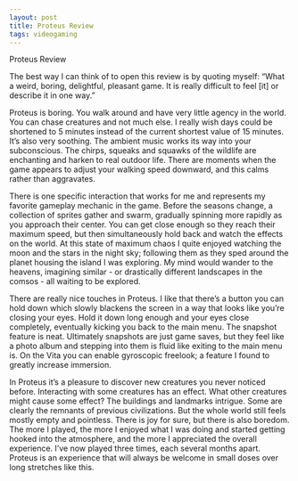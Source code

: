 ```yaml
---
layout: post
title: Proteus Review
tags: videogaming
---
```


Proteus Review

The best way I can think of to open this review is by quoting myself:
“What a weird, boring, delightful, pleasant game. It is really difficult to feel [it] or describe it in one way.”

Proteus is boring. You walk around and have very little agency in the world.  You can chase creatures and not much else.  I really wish days could be shortened to 5 minutes instead of the current shortest value of 15 minutes.  It’s also very soothing.  The ambient music works its way into your subconscious.  The chirps, squeaks and squawks of the wildlife are enchanting and harken to real outdoor life.  There are moments when the game appears to adjust your walking speed downward, and this calms rather than aggravates.

There is one specific interaction that works for me and represents my favorite gameplay mechanic in the game.  Before the seasons change, a collection of sprites gather and swarm, gradually spinning more rapidly as you approach their center.  You can get close enough so they reach their maximum speed, but then simultaneously hold back and watch the effects on the world.  At this state of maximum chaos I quite enjoyed watching the moon and the stars in the night sky; following them as they sped around the planet housing the island I was exploring.  My mind would wander to the heavens, imagining similar - or drastically different landscapes in the comsos - all waiting to be explored.

There are really nice touches in Proteus.  I like that there’s a button you can hold down which slowly blackens the screen in a way that looks like you’re closing your eyes.  Hold it down long enough and your eyes close completely, eventually kicking you back to the main menu.  The snapshot feature is neat.  Ultimately snapshots are just game saves, but they feel like a photo album and stepping into them is fluid like exiting to the main menu is.  On the Vita you can enable gyroscopic freelook; a feature I found to greatly increase immersion.

In Proteus it’s a pleasure to discover new creatures you never noticed before.  Interacting with some creatures has an effect.  What other creatures might cause some effect?  The buildings and landmarks intrigue.  Some are clearly the remnants of previous civilizations.  But the whole world still feels mostly empty and pointless.  There is joy for sure, but there is also boredom.  The more I played, the more I enjoyed what I was doing and started getting hooked into the atmosphere, and the more I appreciated the overall experience.  I’ve now played three times, each several months apart.  Proteus is an experience that will always be welcome in small doses over long stretches like this.
